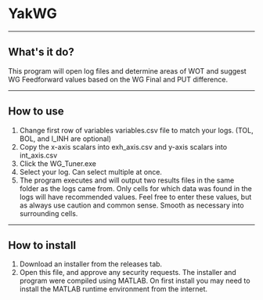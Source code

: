# YakWG
----
## What's it do?
This program will open log files and determine areas of WOT and suggest WG Feedforward values based on the WG Final and PUT difference.

----
## How to use
1. Change first row of variables variables.csv file to match your logs. (TOL, BOL, and I_INH are optional)
2. Copy the x-axis scalars into exh_axis.csv and y-axis scalars into int_axis.csv
3. Click the WG_Tuner.exe
4. Select your log. Can select multiple at once.
5. The program executes and will output two results files in the same folder as the logs came from. Only cells for which data was found in the logs will have recommended values. Feel free to enter these values, but as always use caution and common sense. Smooth as necessary into surrounding cells.

----
## How to install
1. Download an installer from the releases tab.
2. Open this file, and approve any security requests.
The installer and program were compiled using MATLAB. On first install you may need to install the MATLAB runtime environment from the internet.
